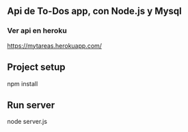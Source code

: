 ## Api de To-Dos app, con Node.js y Mysql

### Ver api en heroku
https://mytareas.herokuapp.com/

## Project setup
npm install

## Run server
node server.js
